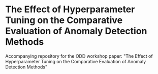 # The Effect of Hyperparameter Tuning on the Comparative Evaluation of Anomaly Detection Methods 
Accompanying repository for the ODD workshop paper: "The Effect of Hyperparameter Tuning on the Comparative Evaluation of Anomaly Detection Methods"

